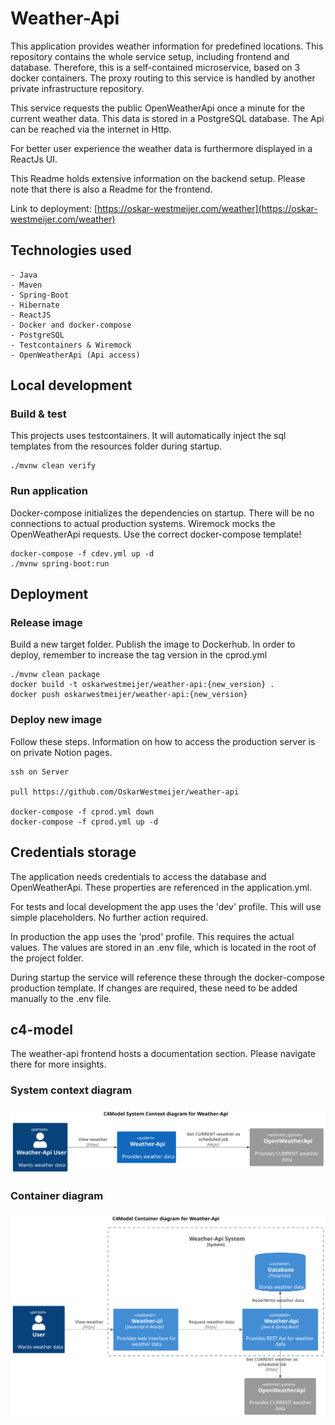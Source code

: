 # Weather-Api

This application provides weather information for predefined locations. This repository contains the whole service
setup, including frontend and database. Therefore, this is a self-contained microservice, based on 3 docker containers.
The proxy routing to this service is handled by another private infrastructure repository.

This service requests the public OpenWeatherApi once a minute for the current weather data. This data is stored in a
PostgreSQL database. The Api can be reached via the internet in Http.

For better user experience the weather data is furthermore displayed in a ReactJs UI.

This Readme holds extensive information on the backend setup. Please note that there is also a Readme for the frontend.

Link to deployment: [https://oskar-westmeijer.com/weather](https://oskar-westmeijer.com/weather)

## Technologies used

```
- Java
- Maven
- Spring-Boot
- Hibernate
- ReactJS
- Docker and docker-compose
- PostgreSQL
- Testcontainers & Wiremock
- OpenWeatherApi (Api access)
```

## Local development

### Build & test

This projects uses testcontainers. It will automatically inject the sql templates from the resources folder during
startup.

```
./mvnw clean verify
```

### Run application

Docker-compose initializes the dependencies on startup. There will be no connections to actual production systems.
Wiremock mocks the OpenWeatherApi requests. Use the correct docker-compose template!

```
docker-compose -f cdev.yml up -d
./mvnw spring-boot:run
```

## Deployment

### Release image

Build a new target folder. Publish the image to Dockerhub. In order to deploy, remember to increase the tag version in
the cprod.yml

```
./mvnw clean package
docker build -t oskarwestmeijer/weather-api:{new_version} .
docker push oskarwestmeijer/weather-api:{new_version}
```

### Deploy new image

Follow these steps. Information on how to access the production server is on private Notion pages.

```
ssh on Server

pull https://github.com/OskarWestmeijer/weather-api

docker-compose -f cprod.yml down
docker-compose -f cprod.yml up -d
```

## Credentials storage

The application needs credentials to access the database and OpenWeatherApi. These properties are referenced in the
application.yml.

For tests and local development the app uses the 'dev' profile. This will use simple placeholders. No further action
required.

In production the app uses the 'prod' profile. This requires the actual values. The values are stored in an .env file,
which is located in the root of the project folder.

During startup the service will reference these through the docker-compose production template. If
changes are required, these need to be added manually to the .env file.

## c4-model

The weather-api frontend hosts a documentation section. Please navigate there for more insights.

### System context diagram

![Alt c4-model system context diagram](frontend/public/images/c4_context.svg)

### Container diagram

![Alt c4-model container diagram](frontend/public/images/c4_container.svg)